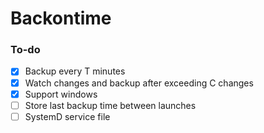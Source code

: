 # Backontime

### To-do
- [x] Backup every T minutes
- [x] Watch changes and backup after exceeding C changes
- [x] Support windows
- [ ] Store last backup time between launches
- [ ] SystemD service file
